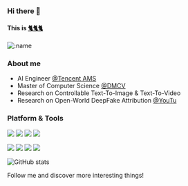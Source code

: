 ### Hi there 👋

#### This is [:cat2::cat2::cat2:](https://github.com/ThreeCatsLoveFish "ThreeCats")

![:name](https://count.getloli.com/get/@:ThreeCatsLoveFish?theme=gelbooru-h)  

### About me

- AI Engineer [@Tencent AMS](https://e.qq.com/ads)
- Master of Computer Science [@DMCV](https://dmcv.sjtu.edu.cn/)
- Research on Controllable Text-To-Image & Text-To-Video
- Research on Open-World DeepFake Attribution [@YouTu](https://github.com/TencentYoutuResearch)

### Platform & Tools

[![](https://img.shields.io/badge/Windows-11-33aadd?style=flat-square&logo=windows)](https://www.microsoft.com/en-us/windows/windows-11)
[![](https://img.shields.io/badge/IDE-Visual%20Studio%20Code-blue?style=flat-square&logo=visual-studio-code&logoColor=ffffff)](https://code.visualstudio.com/)
[![](https://img.shields.io/badge/IDE-Vim-019733?style=flat-square&logo=vim&logoColor=ffffff)](https://www.vim.org/)
[![](https://img.shields.io/badge/-Git-f05032?style=flat-square&logo=git&logoColor=white)](https://git-scm.com/)

[![](https://img.shields.io/badge/-Python-3e74a2?style=flat-square&logo=Python&logoColor=fff)](https://www.python.org/)
[![](https://img.shields.io/badge/-C/C++-c8c9ee?style=flat-square&logo=c&logoColor=fff)](https://www.cplusplus.com/)
[![](https://img.shields.io/badge/-LaTeX-008080?style=flat-square&logo=latex&logoColor=fff)](https://www.latex-project.org/)
[![](https://img.shields.io/badge/-Pytorch-ea4a2c?style=flat-square&logo=pytorch&logoColor=fff)](https://pytorch.org/)

![GitHub stats](https://github-readme-stats.vercel.app/api?username=ThreeCatsLoveFish&show_icons=true&count_private=true&hide=prs&theme=radical)

Follow me and discover more interesting things!
